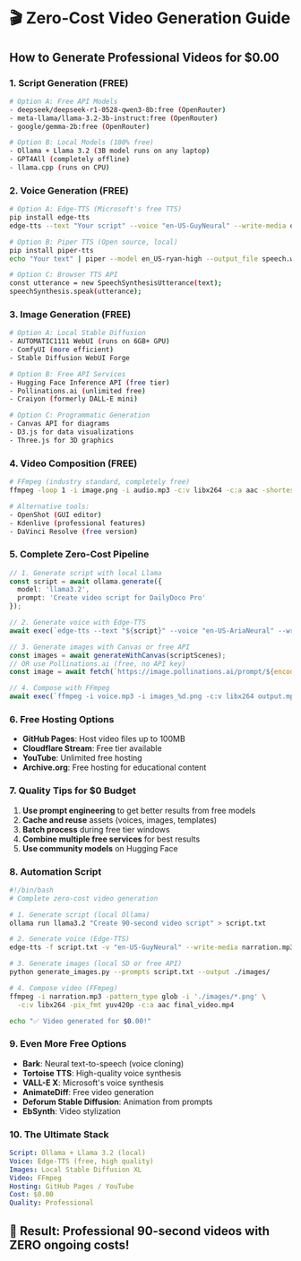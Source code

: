 # 🎬 Zero-Cost Video Generation Guide

## How to Generate Professional Videos for $0.00

### 1. **Script Generation (FREE)**
```bash
# Option A: Free API Models
- deepseek/deepseek-r1-0528-qwen3-8b:free (OpenRouter)
- meta-llama/llama-3.2-3b-instruct:free (OpenRouter)
- google/gemma-2b:free (OpenRouter)

# Option B: Local Models (100% free)
- Ollama + Llama 3.2 (3B model runs on any laptop)
- GPT4All (completely offline)
- llama.cpp (runs on CPU)
```

### 2. **Voice Generation (FREE)**
```bash
# Option A: Edge-TTS (Microsoft's free TTS)
pip install edge-tts
edge-tts --text "Your script" --voice "en-US-GuyNeural" --write-media output.mp3

# Option B: Piper TTS (Open source, local)
pip install piper-tts
echo "Your text" | piper --model en_US-ryan-high --output_file speech.wav

# Option C: Browser TTS API
const utterance = new SpeechSynthesisUtterance(text);
speechSynthesis.speak(utterance);
```

### 3. **Image Generation (FREE)**
```bash
# Option A: Local Stable Diffusion
- AUTOMATIC1111 WebUI (runs on 6GB+ GPU)
- ComfyUI (more efficient)
- Stable Diffusion WebUI Forge

# Option B: Free API Services
- Hugging Face Inference API (free tier)
- Pollinations.ai (unlimited free)
- Craiyon (formerly DALL-E mini)

# Option C: Programmatic Generation
- Canvas API for diagrams
- D3.js for data visualizations
- Three.js for 3D graphics
```

### 4. **Video Composition (FREE)**
```bash
# FFmpeg (industry standard, completely free)
ffmpeg -loop 1 -i image.png -i audio.mp3 -c:v libx264 -c:a aac -shortest output.mp4

# Alternative tools:
- OpenShot (GUI editor)
- Kdenlive (professional features)
- DaVinci Resolve (free version)
```

### 5. **Complete Zero-Cost Pipeline**

```typescript
// 1. Generate script with local Llama
const script = await ollama.generate({
  model: 'llama3.2',
  prompt: 'Create video script for DailyDoco Pro'
});

// 2. Generate voice with Edge-TTS
await exec(`edge-tts --text "${script}" --voice "en-US-AriaNeural" --write-media voice.mp3`);

// 3. Generate images with Canvas or free API
const images = await generateWithCanvas(scriptScenes);
// OR use Pollinations.ai (free, no API key)
const image = await fetch(`https://image.pollinations.ai/prompt/${encodeURIComponent(prompt)}`);

// 4. Compose with FFmpeg
await exec(`ffmpeg -i voice.mp3 -i images_%d.png -c:v libx264 output.mp4`);
```

### 6. **Free Hosting Options**
- **GitHub Pages**: Host video files up to 100MB
- **Cloudflare Stream**: Free tier available
- **YouTube**: Unlimited free hosting
- **Archive.org**: Free hosting for educational content

### 7. **Quality Tips for $0 Budget**
1. **Use prompt engineering** to get better results from free models
2. **Cache and reuse** assets (voices, images, templates)
3. **Batch process** during free tier windows
4. **Combine multiple free services** for best results
5. **Use community models** on Hugging Face

### 8. **Automation Script**
```bash
#!/bin/bash
# Complete zero-cost video generation

# 1. Generate script (local Ollama)
ollama run llama3.2 "Create 90-second video script" > script.txt

# 2. Generate voice (Edge-TTS)
edge-tts -f script.txt -v "en-US-GuyNeural" --write-media narration.mp3

# 3. Generate images (local SD or free API)
python generate_images.py --prompts script.txt --output ./images/

# 4. Compose video (FFmpeg)
ffmpeg -i narration.mp3 -pattern_type glob -i './images/*.png' \
  -c:v libx264 -pix_fmt yuv420p -c:a aac final_video.mp4

echo "✅ Video generated for $0.00!"
```

### 9. **Even More Free Options**
- **Bark**: Neural text-to-speech (voice cloning)
- **Tortoise TTS**: High-quality voice synthesis
- **VALL-E X**: Microsoft's voice synthesis
- **AnimateDiff**: Free video generation
- **Deforum Stable Diffusion**: Animation from prompts
- **EbSynth**: Video stylization

### 10. **The Ultimate Stack**
```yaml
Script: Ollama + Llama 3.2 (local)
Voice: Edge-TTS (free, high quality)
Images: Local Stable Diffusion XL
Video: FFmpeg
Hosting: GitHub Pages / YouTube
Cost: $0.00
Quality: Professional
```

## 🎯 Result: Professional 90-second videos with ZERO ongoing costs!